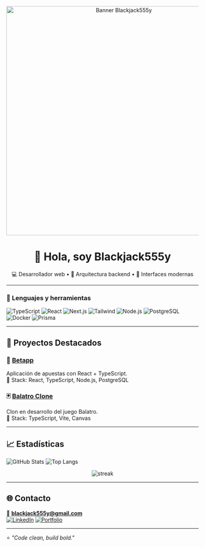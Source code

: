 <p align="center">
  <img src="https://github.com/user-attachments/assets/91ee6b55-4cca-4cb3-859a-766ec3ceb225" width="600" alt="Banner Blackjack555y" />
</p>

<h1 align="center">👋 Hola, soy Blackjack555y</h1>
<p align="center">
  💻 Desarrollador web • 🎯 Arquitectura backend • 🎨 Interfaces modernas
</p>

---

### 🧰 Lenguajes y herramientas
![TypeScript](https://img.shields.io/badge/TypeScript-3178C6?logo=typescript&logoColor=fff)
![React](https://img.shields.io/badge/React-20232A?logo=react&logoColor=61DAFB)
![Next.js](https://img.shields.io/badge/Next.js-000000?logo=nextdotjs&logoColor=fff)
![Tailwind](https://img.shields.io/badge/Tailwind_CSS-38B2AC?logo=tailwind-css&logoColor=fff)
![Node.js](https://img.shields.io/badge/Node.js-339933?logo=node-dot-js&logoColor=fff)
![PostgreSQL](https://img.shields.io/badge/PostgreSQL-316192?logo=postgresql&logoColor=fff)
![Docker](https://img.shields.io/badge/Docker-2496ED?logo=docker&logoColor=fff)
![Prisma](https://img.shields.io/badge/Prisma-2D3748?logo=prisma&logoColor=fff)

---

## 📂 Proyectos Destacados

### 🎰 [Betapp](https://github.com/Blackjack555y/Betapp)
Aplicación de apuestas con React + TypeScript.  
🧩 Stack: React, TypeScript, Node.js, PostgreSQL  

### 🃏 [Balatro Clone](https://github.com/Blackjack555y/Balatro_Balatrez_Esta_Jugando_Balatro)
Clon en desarrollo del juego Balatro.  
🧩 Stack: TypeScript, Vite, Canvas  

---

## 📈 Estadísticas
![GitHub Stats](https://github-readme-stats.vercel.app/api?username=Blackjack555y&show_icons=true&theme=radical)
![Top Langs](https://github-readme-stats.vercel.app/api/top-langs/?username=Blackjack555y&layout=compact&theme=radical)
<p align="center">
  <img src="https://github-readme-streak-stats.herokuapp.com/?user=Blackjack555y&theme=radical" alt="streak" />
</p>

---

## 🌐 Contacto
📧 **blackjack555y@gmail.com**  
[![LinkedIn](https://img.shields.io/badge/LinkedIn-0077B5?logo=linkedin&logoColor=fff)](#)
[![Portfolio](https://img.shields.io/badge/Portfolio-000?logo=vercel&logoColor=fff)](#)

---

⭐ *"Code clean, build bold."*
